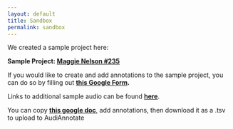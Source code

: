```yaml
---
layout: default
title: Sandbox
permalink: sandbox
---
```

<!-- Add an essay or interpretive material below this line,
using HTML or markdown.  Do not modify this file above this line -->
We created a sample project here: 

**Sample Project: [Maggie Nelson #235](https://bethanycayeradcliff.github.io/maggie-nelson-bluets-spokenweb-workshop/maggie-nelson-bluets-235/#?c=&m=&s=&cv=)**

If you would like to create and add annotations to the sample project, you can do so by filling out **[this Google Form](https://forms.gle/e65Gg3wAWF1wp6W76).**

Links to additional sample audio can be found **[here](https://writing.upenn.edu/pennsound/x/Nelson.php)**.

You can copy **[this google doc](https://docs.google.com/spreadsheets/u/1/d/1ImjhjLD1g-lQulJX3UJe4Y91z04EOriYCqiN1rz9gnw/copy#gid=0)**, add annotations, then download it as a .tsv to upload to AudiAnnotate

